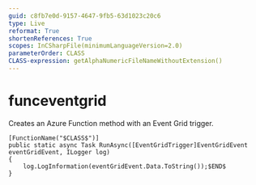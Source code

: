 ```yaml
---
guid: c8fb7e0d-9157-4647-9fb5-63d1023c20c6
type: Live
reformat: True
shortenReferences: True
scopes: InCSharpFile(minimumLanguageVersion=2.0)
parameterOrder: CLASS
CLASS-expression: getAlphaNumericFileNameWithoutExtension()
---
```


# funceventgrid

Creates an Azure Function method with an Event Grid trigger.

```
[FunctionName("$CLASS$")]
public static async Task RunAsync([EventGridTrigger]EventGridEvent eventGridEvent, ILogger log)
{
    log.LogInformation(eventGridEvent.Data.ToString());$END$
}
```
